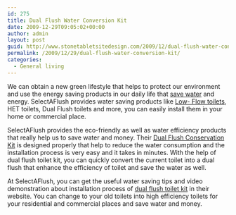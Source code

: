 ```yaml
---
id: 275
title: Dual Flush Water Conversion Kit
date: 2009-12-29T09:05:02+00:00
author: admin
layout: post
guid: http://www.stonetabletsitedesign.com/2009/12/dual-flush-water-conversion-kit/
permalink: /2009/12/29/dual-flush-water-conversion-kit/
categories:
  - General living
---
```

We can obtain a new green lifestyle that helps to protect our environment and use the energy saving products in our daily life that [save water](http://www.dualflushkit.com/) and energy. SelectAFlush provides water saving products like [Low- Flow toilets](http://www.dualflushkit.com/), HET toilets, Dual Flush toilets and more, you can easily install them in your home or commercial place.

SelectAFlush provides the eco-friendly as well as water efficiency products that really help us to save water and money. Their [Dual Flush Conservation Kit](http://www.dualflushkit.com/) is designed properly that help to reduce the water consumption and the installation process is very easy and it takes in minutes. With the help of dual flush toilet kit, you can quickly convert the current toilet into a dual flush that enhance the efficiency of toilet and save the water as well.

At SelectAFlush, you can get the useful water saving tips and video demonstration about installation process of [dual flush toilet kit](http://www.dualflushkit.com/installationinstructions.php) in their website. You can change to your old toilets into high efficiency toilets for your residential and commercial places and save water and money.